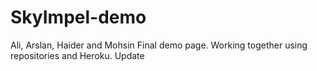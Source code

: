 # SkyImpel-demo
Ali, Arslan, Haider and Mohsin Final demo page. Working together using repositories and Heroku.
U p d a t e  
 